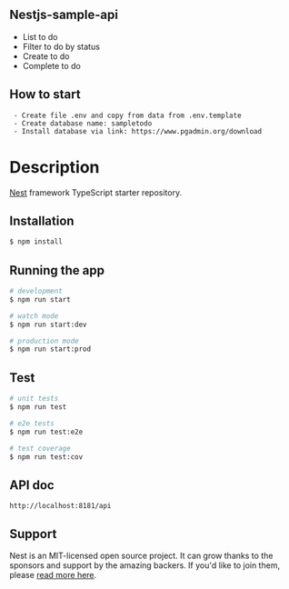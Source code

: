 ## Nestjs-sample-api

- List to do
- Filter to do by status 
- Create to do
- Complete to do

## How to start

```
 - Create file .env and copy from data from .env.template
 - Create database name: sampletodo
 - Install database via link: https://www.pgadmin.org/download

```

# Description

[Nest](https://github.com/nestjs/nest) framework TypeScript starter repository.

## Installation

```bash
$ npm install
```

## Running the app

```bash
# development
$ npm run start

# watch mode
$ npm run start:dev

# production mode
$ npm run start:prod
```

## Test

```bash
# unit tests
$ npm run test

# e2e tests
$ npm run test:e2e

# test coverage
$ npm run test:cov
```

## API doc

```
http://localhost:8181/api
```
## Support

Nest is an MIT-licensed open source project. It can grow thanks to the sponsors and support by the amazing backers. If you'd like to join them, please [read more here](https://docs.nestjs.com/support).